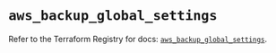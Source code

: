 # `aws_backup_global_settings`

Refer to the Terraform Registry for docs: [`aws_backup_global_settings`](https://registry.terraform.io/providers/hashicorp/aws/5.99.1/docs/resources/backup_global_settings).
